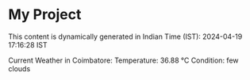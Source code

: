 # My Project

This content is dynamically generated in Indian Time (IST): 2024-04-19 17:16:28 IST


Current Weather in Coimbatore:
Temperature: 36.88 °C
Condition: few clouds
